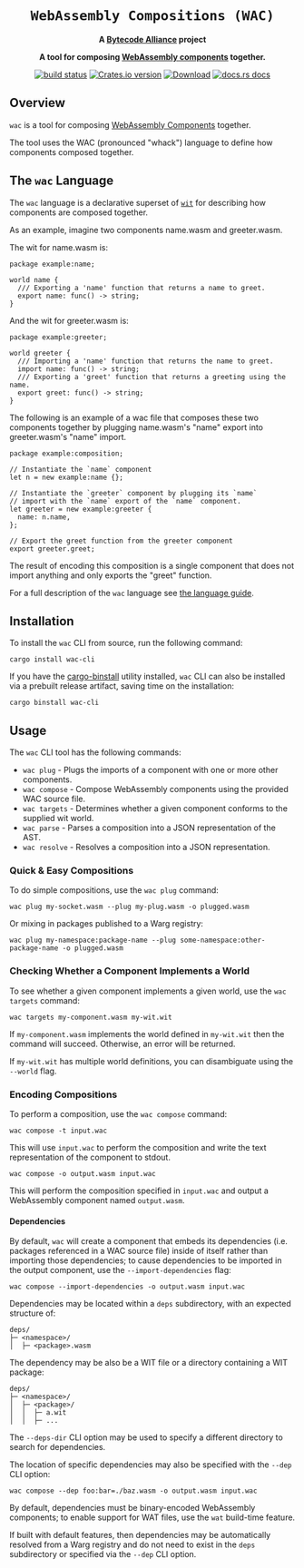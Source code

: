 <div align="center">
  <h1><code>WebAssembly Compositions (WAC)</code></h1>

<strong>A <a href="https://bytecodealliance.org/">Bytecode Alliance</a> project</strong>

  <p>
    <strong>A tool for composing <a href="https://github.com/WebAssembly/component-model/">WebAssembly components</a> together.</strong>
  </p>

  <p>
    <a href="https://github.com/bytecodealliance/wac/actions?query=workflow%3ACI"><img src="https://github.com/bytecodealliance/wac/workflows/CI/badge.svg" alt="build status" /></a>
    <a href="https://crates.io/crates/wac-parser"><img src="https://img.shields.io/crates/v/wac-cli.svg?style=flat-square" alt="Crates.io version" /></a>
    <a href="https://crates.io/crates/wac-cli"><img src="https://img.shields.io/crates/d/wac-cli.svg?style=flat-square" alt="Download" /></a>
    <a href="https://docs.rs/wac-parser/"><img src="https://img.shields.io/badge/docs-latest-blue.svg?style=flat-square" alt="docs.rs docs" /></a>
  </p>
</div>

## Overview

`wac` is a tool for composing [WebAssembly Components](https://github.com/WebAssembly/component-model)
together.

The tool uses the WAC (pronounced "whack") language to define how components
composed together.

## The `wac` Language

The `wac` language is a declarative superset of [`wit`](https://component-model.bytecodealliance.org/design/wit.html) 
for describing how components are composed together.

As an example, imagine two components name.wasm and greeter.wasm.

The wit for name.wasm is:

```wit
package example:name;

world name {
  /// Exporting a 'name' function that returns a name to greet.
  export name: func() -> string;
}
```

And the wit for greeter.wasm is:

```wit
package example:greeter;

world greeter {
  /// Importing a 'name' function that returns the name to greet.
  import name: func() -> string;
  /// Exporting a 'greet' function that returns a greeting using the name.
  export greet: func() -> string;
}
```

The following is an example of a wac file that composes these two components together 
by plugging name.wasm's "name" export into greeter.wasm's "name" import.

```wac
package example:composition;

// Instantiate the `name` component
let n = new example:name {};

// Instantiate the `greeter` component by plugging its `name`
// import with the `name` export of the `name` component.
let greeter = new example:greeter {
  name: n.name,
};

// Export the greet function from the greeter component
export greeter.greet;
```

The result of encoding this composition is a single component that
does not import anything and only exports the "greet" function.

For a full description of the `wac` language see [the language guide](LANGUAGE.md).

## Installation

To install the `wac` CLI from source, run the following command:

```
cargo install wac-cli
```

If you have the [cargo-binstall](https://github.com/cargo-bins/cargo-binstall)
utility installed, `wac` CLI can also be installed via a prebuilt
release artifact, saving time on the installation:

```
cargo binstall wac-cli
```

## Usage

The `wac` CLI tool has the following commands:

* `wac plug` - Plugs the imports of a component with one or more other components.
* `wac compose` - Compose WebAssembly components using the provided WAC source file.
* `wac targets` - Determines whether a given component conforms to the supplied wit world.
* `wac parse` - Parses a composition into a JSON representation of the AST.
* `wac resolve` - Resolves a composition into a JSON representation.

### Quick & Easy Compositions

To do simple compositions, use the `wac plug` command:

```
wac plug my-socket.wasm --plug my-plug.wasm -o plugged.wasm
```

Or mixing in packages published to a Warg registry:

```
wac plug my-namespace:package-name --plug some-namespace:other-package-name -o plugged.wasm
```

### Checking Whether a Component Implements a World

To see whether a given component implements a given world, use the `wac targets` command:

```
wac targets my-component.wasm my-wit.wit
```

If `my-component.wasm` implements the world defined in `my-wit.wit` then the command will succeed. Otherwise, an error will be returned.

If `my-wit.wit` has multiple world definitions, you can disambiguate using the `--world` flag.

### Encoding Compositions

To perform a composition, use the `wac compose` command:

```
wac compose -t input.wac
```

This will use `input.wac` to perform the composition and write the text
representation of the component to stdout.

```
wac compose -o output.wasm input.wac
```

This will perform the composition specified in `input.wac` and output a WebAssembly component named `output.wasm`.

#### Dependencies

By default, `wac` will create a component that embeds its dependencies (i.e. packages
referenced in a WAC source file) inside of itself rather than importing those dependencies;
to cause dependencies to be imported in the output component, use the
`--import-dependencies` flag:

```
wac compose --import-dependencies -o output.wasm input.wac
```

Dependencies may be located within a `deps` subdirectory, with an expected structure of:

```
deps/
├─ <namespace>/
│  ├─ <package>.wasm
``````

The dependency may be also be a WIT file or a directory containing a WIT package:

```
deps/
├─ <namespace>/
│  ├─ <package>/
│  │  ├─ a.wit
│  │  ├─ ...
```

The `--deps-dir` CLI option may be used to specify a different directory to
search for dependencies.

The location of specific dependencies may also be specified with the `--dep` CLI option:

```
wac compose --dep foo:bar=./baz.wasm -o output.wasm input.wac
```

By default, dependencies must be binary-encoded WebAssembly components; to
enable support for WAT files, use the `wat` build-time feature.

If built with default features, then dependencies may be
automatically resolved from a Warg registry and do not need to exist in the
`deps` subdirectory or specified via the `--dep` CLI option.
